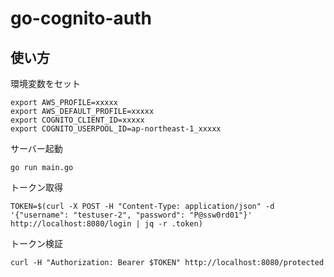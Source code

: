 # go-cognito-auth

## 使い方

環境変数をセット
```
export AWS_PROFILE=xxxxx
export AWS_DEFAULT_PROFILE=xxxxx
export COGNITO_CLIENT_ID=xxxxx
export COGNITO_USERPOOL_ID=ap-northeast-1_xxxxx
```

サーバー起動

```
go run main.go
```

トークン取得

```
TOKEN=$(curl -X POST -H "Content-Type: application/json" -d '{"username": "testuser-2", "password": "P@ssw0rd01"}' http://localhost:8080/login | jq -r .token)
```

トークン検証

```
curl -H "Authorization: Bearer $TOKEN" http://localhost:8080/protected
```

